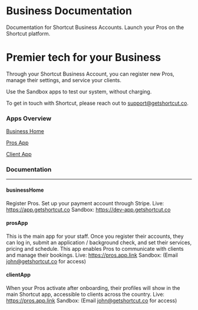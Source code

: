 # Business Documentation
Documentation for Shortcut Business Accounts. Launch your Pros on the Shortcut platform.

# **Premier tech for your Business**

Through your Shortcut Business Account, you can register new Pros, manage their settings, and service your clients.

Use the Sandbox apps to test our system, without charging.

To get in touch with Shortcut, please reach out to support@getshortcut.co.

### Apps Overview

[Business Home](#businessHome)

[Pros App](#prosApp)

[Client App](#clientApp)

### Documentation

***

#### businessHome
Register Pros. Set up your payment account through Stripe.
Live: https://app.getshortcut.co
Sandbox: https://dev-app.getshortcut.co

#### prosApp
This is the main app for your staff. Once you register their accounts, they can log in, submit an application / background check, and set their services, pricing and schedule. This app enables Pros to communicate with clients and manage their bookings.
Live: https://pros.app.link
Sandbox: (Email john@getshortcut.co for access)

#### clientApp
When your Pros activate after onboarding, their profiles will show in the main Shortcut app, accessible to clients across the country.
Live: https://pros.app.link
Sandbox: (Email john@getshortcut.co for access)
